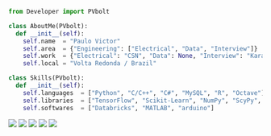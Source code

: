 ```python
from Developer import PVbolt

class AboutMe(PVbolt):
  def __init__(self):
    self.name  = "Paulo Victor"
    self.area  = {"Engineering": ["Electrical", "Data", "Interview"]}
    self.work  = {"Electrical": "CSN", "Data": None, "Interview": "Karat"}
    self.local = "Volta Redonda / Brazil"

class Skills(PVbolt):
  def __init__(self):
    self.languages  = ["Python", "C/C++", "C#", "MySQL", "R", "Octave"]
    self.libraries  = ["TensorFlow", "Scikit-Learn", "NumPy", "ScyPy", "Pandas", "Tweepy", "BeautifulSoup", "Matplotlib"]
    self.softwares  = ["Databricks", "MATLAB", "arduino"]
```

<p align="left">
  <a href="mailto:pvictor_vs@hotmail.com" alt="Outlook">
  <img src="https://img.shields.io/badge/-Outlook-0072C6?style=flat-square&labelColor=0072C6&logo=microsoftoutlook&logoColor=white&link=mailto:pvictor_vs@hotmail.com" /></a>

  <a href="https://www.linkedin.com/in/paulovictoreel/" alt="Linkedin">
  <img src="https://img.shields.io/badge/-Linkedin-0e76a8?style=flat-square&logo=Linkedin&logoColor=white&link=https://www.linkedin.com/in/paulovictoreel/" /></a>

  <a href="https://wa.me/5524992588128" alt="WhatsApp">
  <img src="https://img.shields.io/badge/-WhatsApp-25d366?style=flat-square&labelColor=25d366&logo=whatsapp&logoColor=white&link=https://wa.me/5524992588128"/></a>

  <a href="https://www.facebook.com/paulovictor.eel" alt="Facebook">
  <img src="https://img.shields.io/badge/-Facebook-3b5998?style=flat-square&labelColor=3b5998&logo=facebook&logoColor=white&link=https://www.facebook.com/paulovictor.eel"/></a>

  <a href="https://www.instagram.com/pvbolt" alt="Instagram">
  <img src="https://img.shields.io/badge/-Instagram-DF0174?style=flat-square&labelColor=DF0174&logo=instagram&logoColor=white&link=https://www.instagram.com/pvbolt"/></a>
</p>  
